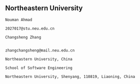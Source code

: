 ## Northeastern University
```
Nouman Ahmad
```
```
2027017@stu.neu.edu.cn
```

```
Changsheng Zhang
```
```

zhangchangsheng@mail.neu.edu.cn
```
```
Northeastern University, China
```
```
School of Software Engineering
```
```
Northeastern University, Shenyang, 110819, Liaoning, China
```

